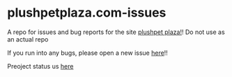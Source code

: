 # plushpetplaza.com-issues
A repo for issues and bug reports for the site [plushpet plaza!](https://plushpetplaza.com)! Do not use as an actual repo

If you run into any bugs, please open a new issue [here](https://github.com/WychWitch/plushpetplaza.com-issues/issues)!!

Preoject status us [here](https://github.com/WychWitch/plushpetplaza.com-issues/projects/1)
